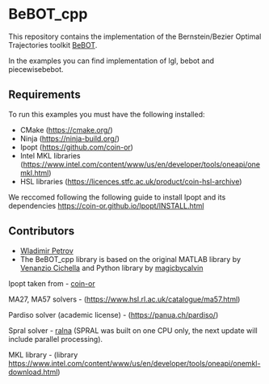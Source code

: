 # BeBOT_cpp
This repository contains the implementation of the Bernstein/Bezier Optimal Trajectories toolkit [BeBOT](https://github.com/caslabuiowa/BeBOT). 

In the examples you can find implementation of lgl, bebot and piecewisebebot.

## Requirements
To run this examples you must have the following installed:
- CMake (https://cmake.org/)
- Ninja (https://ninja-build.org/)
- Ipopt (https://github.com/coin-or)
- Intel MKL libraries (https://www.intel.com/content/www/us/en/developer/tools/oneapi/onemkl.html)
- HSL libraries (https://licences.stfc.ac.uk/product/coin-hsl-archive)

We reccomed following the following guide to install Ipopt and its dependencies https://coin-or.github.io/Ipopt/INSTALL.html

## Contributors
- [Wladimir Petrov](https://github.com/wladimirpetrov)
- The BeBOT_cpp library is based on the original MATLAB library by [Venanzio Cichella](https://github.com/caslabuiowa/BeBOT_MATLAB) and Python library by [magicbycalvin](https://github.com/caslabuiowa/BeBOT)

Ipopt taken from - [coin-or](https://github.com/coin-or)

MA27, MA57 solvers - (https://www.hsl.rl.ac.uk/catalogue/ma57.html)

Pardiso solver (academic license) - (https://panua.ch/pardiso/)

Spral solver - [ralna](https://github.com/ralna) (SPRAL was built on one CPU only, the next update will include parallel processing).

MKL library - (library https://www.intel.com/content/www/us/en/developer/tools/oneapi/onemkl-download.html)

